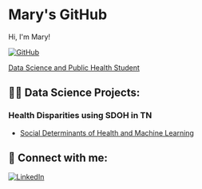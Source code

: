 # Mary's GitHub

Hi, I'm Mary!

[![GitHub](https://github.githubassets.com/images/modules/logos_page/GitHub-Mark.png)](https://github.com/marymorkos)


[Data Science and Public Health Student](https://www.linkedin.com/in/marymorkos/)

## 👨‍💻 Data Science Projects:

### Health Disparities using SDOH in TN
- [Social Determinants of Health and Machine Learning](https://github.com/marymorkos/SDOH-Machine-Learning)

## 🤳 Connect with me:

[![LinkedIn](https://img.shields.io/badge/-LinkedIn-blue?style=flat-square&logo=linkedin&logoColor=white)](https://www.linkedin.com/in/marymorkos/)

